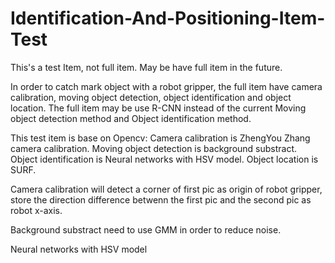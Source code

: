 # Identification-And-Positioning-Item-Test
This's a test Item, not full item. May be have full item in the future.

In order to catch mark object with a robot gripper, the full item have camera calibration, moving object detection, object identification and object location.
The full item may be use R-CNN instead of the current Moving object detection method and Object identification method.

This test item is base on Opencv:
Camera calibration is ZhengYou Zhang camera calibration.
Moving object detection is background substract.
Object identification is Neural networks with HSV model.
Object location is SURF.

Camera calibration will detect a corner of first pic as origin of robot gripper, store the direction difference betwenn the first pic and the second pic as robot x-axis.

Background substract need to use GMM in order to reduce noise.

Neural networks with HSV model 
